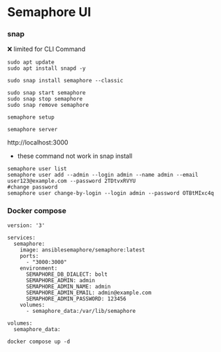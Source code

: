 # Semaphore UI

### snap 
:x: limited for CLI Command
```
sudo apt update
sudo apt install snapd -y
```
```
sudo snap install semaphore --classic
```
```
sudo snap start semaphore
sudo snap stop semaphore
sudo snap remove semaphore
```

```
semaphore setup
```
```
semaphore server
```
http://localhost:3000

- these command not work in snap install
```
semaphore user list
semaphore user add --admin --login admin --name admin --email user123@example.com --password 2TDtvxRVYU
#change password
semaphore user change-by-login --login admin --password OTBtMIxc4q
```


### Docker compose 
```
version: '3'

services:
  semaphore:
    image: ansiblesemaphore/semaphore:latest
    ports:
      - "3000:3000"
    environment:
      SEMAPHORE_DB_DIALECT: bolt
      SEMAPHORE_ADMIN: admin
      SEMAPHORE_ADMIN_NAME: admin
      SEMAPHORE_ADMIN_EMAIL: admin@example.com
      SEMAPHORE_ADMIN_PASSWORD: 123456
    volumes:
      - semaphore_data:/var/lib/semaphore

volumes:
  semaphore_data:
```
```
docker compose up -d
```

